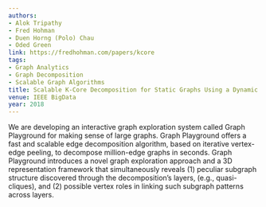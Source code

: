 ```yaml
---
authors:
- Alok Tripathy
- Fred Hohman
- Duen Horng (Polo) Chau
- Oded Green
link: https://fredhohman.com/papers/kcore
tags:
- Graph Analytics
- Graph Decomposition
- Scalable Graph Algorithms
title: Scalable K-Core Decomposition for Static Graphs Using a Dynamic Graph Data Structure.
venue: IEEE BigData
year: 2018
---
```

We are developing an interactive graph exploration system called Graph Playground for making sense of large graphs. Graph Playground offers a fast and scalable edge decomposition algorithm, based on iterative vertex-edge peeling, to decompose million-edge graphs in seconds. Graph Playground introduces a novel graph exploration approach and a 3D representation framework that simultaneously reveals (1) peculiar subgraph structure discovered through the decomposition’s layers, (e.g., quasi-cliques), and (2) possible vertex roles in linking such subgraph patterns across layers.
